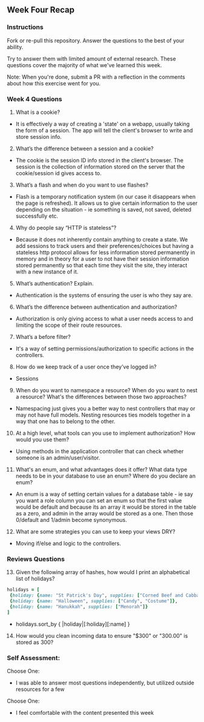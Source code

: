 ## Week Four Recap

### Instructions
Fork or re-pull this repository. Answer the questions to the best of your ability.

Try to answer them with limited amount of external research. These questions cover the majority of what we've learned this week.

Note: When you're done, submit a PR with a reflection in the comments about how this exercise went for you.

### Week 4 Questions

1. What is a cookie?
* It is effectively a way of creating a 'state' on a webapp, usually taking the form of a session. The app will tell the client's browser to write and store session info.
2. What’s the difference between a session and a cookie?
* The cookie is the session ID info stored in the client's browser.  The session is the collection of information stored on the server that the cookie/session id gives access to.
3. What’s a flash and when do you want to use flashes?
* Flash is a temporary notification system (in our case it disappears when the page is refreshed).  It allows us to give certain information to the user depending on the situation - ie something is saved, not saved, deleted successfully etc.
4. Why do people say “HTTP is stateless”?
* Because it does not inherently contain anything to create a state.  We add sessions to track users and their preferences/choices but having a stateless http protocol allows for less information stored permanently in memory and in theory for a user to not have their session information stored permanently so that each time they visit the site, they interact with a new instance of it.
5. What’s authentication? Explain.
* Authentication is the systems of ensuring the user is who they say are.

6. What’s the difference between authentication and authorization?
* Authorization is only giving access to what a user needs access to and limiting the scope of their route resources.

7. What’s a before filter?
* It's a way of setting permissions/authorization to specific actions in the controllers.

8. How do we keep track of a user once they’ve logged in?
* Sessions

9. When do you want to namespace a resource? When do you want to nest a resource? What's the differences between those two approaches?
* Namespacing just gives you a better way to nest controllers that may or may not have full models.  Nesting resources ties models together in a way that one has to belong to the other.

10. At a high level, what tools can you use to implement authorization? How would you use them?
* Using methods in the application controller that can check whether someone is an admin/user/visitor.

11. What's an enum, and what advantages does it offer? What data type needs to be in your database to use an enum? Where do you declare an enum?
* An enum is a way of setting certain values for a database table - ie say you want a role column you can set an enum so that the first value would be default and because its an array it would be stored in the table as a zero, and admin in the array would be stored as a one. Then those 0/default and 1/admin become synonymous.

12. What are some strategies you can use to keep your views DRY?
* Moving if/else and logic to the controllers.


### Reviews Questions
13. Given the following array of hashes, how would I print an alphabetical list of holidays?
```ruby
holidays = [
 {holiday: {name: "St Patrick's Day", supplies: ["Corned Beef and Cabbage"]},
 {holiday: {name: "Halloween", supplies: ["Candy", "Costume"]},
 {holiday: {name: "Hanukkah", supplies: ["Menorah"]}
]
```
* holidays.sort_by { |holiday|[:holiday][:name] }

14. How would you clean incoming data to ensure "$300" or "300.00" is stored as 300?


### Self Assessment:
Choose One:
* I was able to answer most questions independently, but utilized outside resources for a few


Choose One:
* I feel comfortable with the content presented this week
